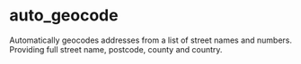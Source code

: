 # auto_geocode
Automatically geocodes addresses from a list of street names and numbers. Providing full street name, postcode, county and country.
